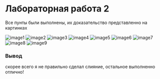 # Лабораторная работа 2 #

Все пунты были выполнены, их доказательство представленно на картинках

![image1](https://octodex.github.com/images/yaktocat.png)
![image2](https://octodex.github.com/images/yaktocat.png)
![image3](https://oc)
![image4](https://octodex.)
![image5](https://octodex.github.com/images/yaktocat.png)
![image6](https://octodex.github.com/images/yaktocat.png)
![image7](https://octodex.github.com/images/yaktocat.png)
![image8](https://octodex.github.com/images/yaktocat.png)
![image9](https://octodex.github.com/images/yaktocat.png)

### Вывод

скорее всего я не правильно сделал слияние, остальное выполненно отлично!
